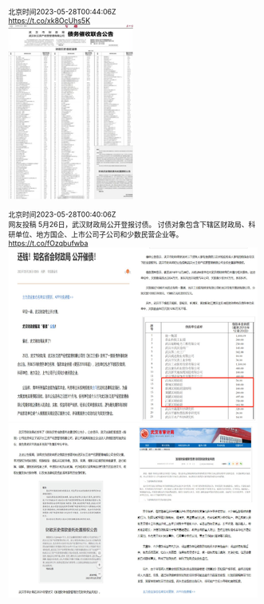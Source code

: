 北京时间2023-05-28T00:44:06Z<br>https://t.co/xk8OcUhs5K<br><img src='/temp/image/2023/u-Month-5/1662499931574132738_0.jpg' width='250' height='350'><br><br>北京时间2023-05-28T00:40:06Z<br>网友投稿
5月26日，武汉财政局公开登报讨债。
讨债对象包含下辖区财政局、科研单位、地方国企、上市公司子公司和少数民营企业等。 https://t.co/fOzqbufwba<br><img src='/temp/image/2023/u-Month-5/1662498926153420800_0.jpg' width='250' height='350'><img src='/temp/image/2023/u-Month-5/1662498926153420800_1.jpg' width='250' height='350'><img src='/temp/image/2023/u-Month-5/1662498926153420800_2.jpg' width='250' height='350'><img src='/temp/image/2023/u-Month-5/1662498926153420800_3.jpg' width='250' height='350'><br><br>